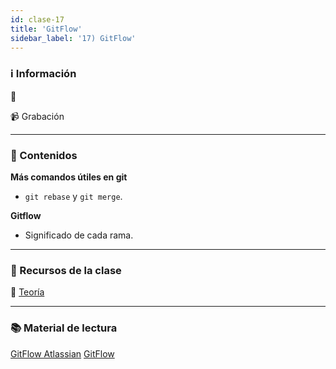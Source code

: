 ```yaml
---
id: clase-17
title: 'GitFlow'
sidebar_label: '17) GitFlow'
---
```


### ℹ️ Información

📆

📹 Grabación

---

### 📝 Contenidos

**Más comandos útiles en git**

- `git rebase` y `git merge`.

**Gitflow**

- Significado de cada rama.

---

### 🚀 Recursos de la clase

📙 [Teoría](https://docs.google.com/document/d/1rQxS7VdiXlRdl4568vqH_D2HxULW0Cn_cRZwktqISJ4/edit)

---

### 📚 Material de lectura

[GitFlow Atlassian](https://www.atlassian.com/es/git/tutorials/comparing-workflows/gitflow-workflow)
[GitFlow](https://jeffkreeftmeijer.com/git-flow/)
